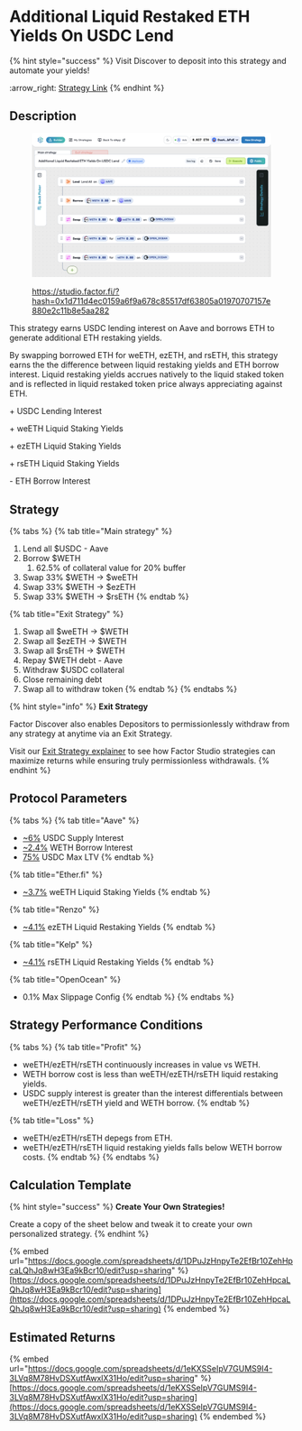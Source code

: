 # Additional Liquid Restaked ETH Yields On USDC Lend

{% hint style="success" %}
Visit Discover to deposit into this strategy and automate your yields!

:arrow\_right: [Strategy Link](https://pro.factor.fi/strategies/0x549D2315d99F0c50872DA2E33a2b027514BD7812)
{% endhint %}

## Description

<figure><img src="../../../.gitbook/assets/image (3).png" alt=""><figcaption><p><a href="https://studio.factor.fi/?hash=0x1d711d4ec0159a6f9a678c85517df63805a01970707157e880e2c11b8e5aa282">https://studio.factor.fi/?hash=0x1d711d4ec0159a6f9a678c85517df63805a01970707157e880e2c11b8e5aa282</a></p></figcaption></figure>

This strategy earns USDC lending interest on Aave and borrows ETH to generate additional ETH restaking yields.

By swapping borrowed ETH for weETH, ezETH, and rsETH, this strategy earns the the difference between liquid restaking yields and ETH borrow interest. Liquid restaking yields accrues natively to the liquid staked token and is reflected in liquid restaked token price always appreciating against ETH.

\+ USDC Lending Interest

\+ weETH Liquid Staking Yields

\+ ezETH Liquid Staking Yields

\+ rsETH Liquid Staking Yields

\- ETH Borrow Interest

## Strategy

{% tabs %}
{% tab title="Main strategy" %}
1. Lend all $USDC - Aave
2. Borrow $WETH
   1. 62.5% of collateral value for 20% buffer
3. Swap 33% $WETH → $weETH
4. Swap 33% $WETH → $ezETH
5. Swap 33% $WETH → $rsETH
{% endtab %}

{% tab title="Exit Strategy" %}
1. Swap all $weETH → $WETH
2. Swap all $ezETH → $WETH
3. Swap all $rsETH → $WETH
4. Repay $WETH debt - Aave
5. Withdraw $USDC collateral
6. Close remaining debt
7. Swap all to withdraw token
{% endtab %}
{% endtabs %}

{% hint style="info" %}
**Exit Strategy**

Factor Discover also enables Depositors to permissionlessly withdraw from any strategy at anytime via an Exit Strategy.

Visit our [Exit Strategy explainer](../../../factor-studio/studio-pro/exit-strategy.md) to see how Factor Studio strategies can maximize returns while ensuring truly permissionless withdrawals.
{% endhint %}

## Protocol Parameters

{% tabs %}
{% tab title="Aave" %}
* [\~6%](https://app.aave.com/reserve-overview/?underlyingAsset=0xaf88d065e77c8cc2239327c5edb3a432268e5831\&marketName=proto_arbitrum_v3) USDC Supply Interest
* [\~2.4%](https://app.aave.com/reserve-overview/?underlyingAsset=0x82af49447d8a07e3bd95bd0d56f35241523fbab1\&marketName=proto_arbitrum_v3) WETH Borrow Interest
* [75%](https://app.aave.com/reserve-overview/?underlyingAsset=0xaf88d065e77c8cc2239327c5edb3a432268e5831\&marketName=proto_arbitrum_v3) USDC Max LTV
{% endtab %}

{% tab title="Ether.fi" %}
* [\~3.7%](https://app.ether.fi/weeth) weETH Liquid Staking Yields
{% endtab %}

{% tab title="Renzo" %}
* [\~4.1%](https://app.renzoprotocol.com/restaking) ezETH Liquid Restaking Yields
{% endtab %}

{% tab title="Kelp" %}
* [\~4.1%](https://kerneldao.com/kelp/restake/) rsETH Liquid Restaking Yields
{% endtab %}

{% tab title="OpenOcean" %}
* 0.1% Max Slippage Config
{% endtab %}
{% endtabs %}

## Strategy Performance Conditions

{% tabs %}
{% tab title="Profit" %}
* weETH/ezETH/rsETH continuously increases in value vs WETH.
* WETH borrow cost is less than weETH/ezETH/rsETH liquid restaking yields.
* USDC supply interest is greater than the interest differentials between weETH/ezETH/rsETH yield and WETH borrow.
{% endtab %}

{% tab title="Loss" %}
* weETH/ezETH/rsETH depegs from ETH.
* weETH/ezETH/rsETH liquid restaking yields falls below WETH borrow costs.
{% endtab %}
{% endtabs %}

## Calculation Template

{% hint style="success" %}
**Create Your Own Strategies!**

Create a copy of the sheet below and tweak it to create your own personalized strategy.
{% endhint %}

{% embed url="https://docs.google.com/spreadsheets/d/1DPuJzHnpyTe2EfBr10ZehHpcaLQhJq8wH3Ea9kBcr10/edit?usp=sharing" %}
[https://docs.google.com/spreadsheets/d/1DPuJzHnpyTe2EfBr10ZehHpcaLQhJq8wH3Ea9kBcr10/edit?usp=sharing](https://docs.google.com/spreadsheets/d/1DPuJzHnpyTe2EfBr10ZehHpcaLQhJq8wH3Ea9kBcr10/edit?usp=sharing)
{% endembed %}

## Estimated Returns

{% embed url="https://docs.google.com/spreadsheets/d/1eKXSSeIpV7GUMS9I4-3LVq8M78HvDSXutfAwxlX31Ho/edit?usp=sharing" %}
[https://docs.google.com/spreadsheets/d/1eKXSSeIpV7GUMS9I4-3LVq8M78HvDSXutfAwxlX31Ho/edit?usp=sharing](https://docs.google.com/spreadsheets/d/1eKXSSeIpV7GUMS9I4-3LVq8M78HvDSXutfAwxlX31Ho/edit?usp=sharing)
{% endembed %}

